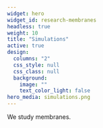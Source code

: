 ```yaml
---
widget: hero
widget_id: research-membranes
headless: true
weight: 10
title: "Simulations"
active: true
design:
  columns: "2"
  css_style: null
  css_class: null
  background:
    image: ""
    text_color_light: false
hero_media: simulations.png
---
```

We study membranes.